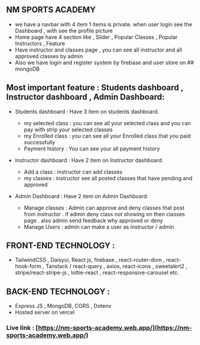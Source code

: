 ## NM SPORTS ACADEMY
 * we have a navbar with 4 item 1 items is private. when user login see the Dashboard , with see the profile picture 
 *  Home page have 4 section like , Slider , Popular Classes , Popular Instructors ,  Feature 
 * Have instructor and classes page , you can see all instructor and all approved classes by admin 
 * Also we have login and register system by firebase and user store on ## mongoDB
 

 ## Most important feature : Students dashboard , Instructor dashboard , Admin Dashboard:
 
  * Students dashboard :  Have 3 item on students dashboard. 
    * my selected class : you can see all your selected class and you can pay with strip your selected classes
    * my Enrolled class : you can see all your Enrolled class that you paid successfully 
    * Payment history  : You can see your all payment history 

  * Instructor dashboard :  Have 2 item on Instructor dashboard. 
    * Add a class : instructor can add classes 
    * my classes : instructor see all posted classes that have pending and approved

  * Admin Dashboard : Have 2 item on Admin Dashboard. 
    * Manage classes : Admin can approve and deny classes that post from instructor . if admin deny class not showing on then classes page . also admin send feedback why approved or deny 
    * Manage Users : admin can make a user as instructor / admin 

## FRONT-END TECHNOLOGY : 
  * TailwindCSS , Daisyui,  React js, firebase ,  react-router-dom , react-hook-form , Tanstack / react-query , axios, react-icons , sweetalert2 , stripe/react-stripe-js , lottie-react , react-responsive-carousel  etc.

## BACK-END TECHNOLOGY : 
  * Express JS , MongoDB, CORS , Dotenv
  * Hosted server on vercel 

  ### Live link : [https://nm-sports-academy.web.app/](https://nm-sports-academy.web.app/)
        